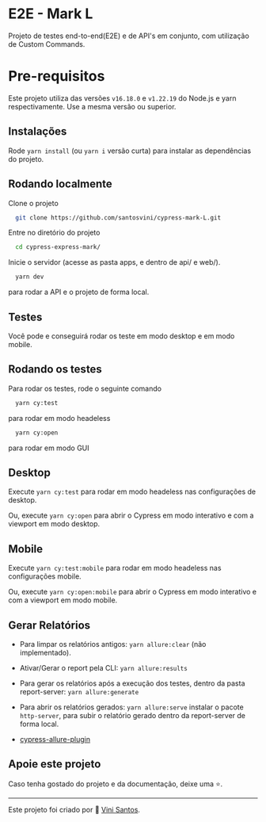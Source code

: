 # E2E - Mark L

Projeto de testes end-to-end(E2E) e de API's em conjunto, com utilização de Custom Commands.

# Pre-requisitos

Este projeto utiliza das versões `v16.18.0` e `v1.22.19` do Node.js e yarn respectivamente. Use a mesma versão ou superior.

## Instalações

Rode `yarn install` (ou `yarn i` versão curta) para instalar as dependências do projeto.

## Rodando localmente

Clone o projeto

```bash
  git clone https://github.com/santosvini/cypress-mark-L.git
```

Entre no diretório do projeto

```bash
  cd cypress-express-mark/
```

Inicie o servidor (acesse as pasta apps, e dentro de api/ e web/).

```bash
  yarn dev
```

para rodar a API e o projeto de forma local.

## Testes

Você pode e conseguirá rodar os teste em modo desktop e em modo mobile.

## Rodando os testes

Para rodar os testes, rode o seguinte comando

```bash
  yarn cy:test
```
para rodar em modo headeless

```bash
  yarn cy:open
```
para rodar em modo GUI

## Desktop

Execute `yarn cy:test` para rodar em modo headeless nas configurações de desktop.

Ou, execute `yarn cy:open` para abrir o Cypress em modo interativo e com a viewport em modo desktop.

## Mobile

Execute `yarn cy:test:mobile` para rodar em modo headeless nas configurações mobile.

Ou, execute `yarn cy:open:mobile` para abrir o Cypress em modo interativo e com a viewport em modo mobile.

## Gerar Relatórios

- Para limpar os relatórios antigos: `yarn allure:clear` (não implementado).<br>
- Ativar/Gerar o report pela CLI: `yarn allure:results`<br>
- Para gerar os relatórios após a execução dos testes, dentro da pasta report-server: `yarn allure:generate`<br>
- Para abrir os relatórios gerados: `yarn allure:serve` instalar o pacote `http-server`, para subir o relatório gerado dentro da report-server de forma local.

- [cypress-allure-plugin](https://github.com/Shelex/cypress-allure-plugin)

## Apoie este projeto

Caso tenha gostado do projeto e da documentação, deixe uma ⭐.
___

Este projeto foi criado por 💚 [Vini Santos](https://santosvini.github.io/).
